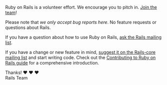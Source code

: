 Ruby on Rails is a volunteer effort. We encourage you to pitch in. [Join the team](http://contributors.rubyonrails.org)!

Please note that *we only accept bug reports here*. No feature requests or questions about Rails.

If you have a question about how to use Ruby on Rails, [ask the Rails mailing list](https://groups.google.com/forum/?fromgroups#!forum/rubyonrails-talk).

If you have a change or new feature in mind, [suggest it on the Rails-core mailing list](https://groups.google.com/forum/?fromgroups#!forum/rubyonrails-core) and start writing code. Check out the [Contributing to Ruby on Rails guide](http://edgeguides.rubyonrails.org/contributing_to_ruby_on_rails.html) for a comprehensive introduction.

Thanks! :heart: :heart: :heart: <br />
Rails Team